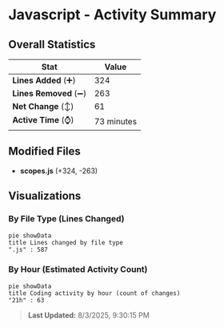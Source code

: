 # Javascript - Activity Summary 

## Overall Statistics

| Stat                   | Value                                                             |
| ---------------------- | ----------------------------------------------------------------- |
| **Lines Added** (➕)   | 324                                          |
| **Lines Removed** (➖) | 263                                        |
| **Net Change** (↕)    | 61                |
| **Active Time** (⌚)   | 73 minutes |


## Modified Files
- **scopes.js** (+324, -263)

## Visualizations

### By File Type (Lines Changed)

```mermaid
pie showData
title Lines changed by file type
".js" : 587
```

### By Hour (Estimated Activity Count)

```mermaid
pie showData
title Coding activity by hour (count of changes)
"21h" : 63
```


> **Last Updated:** 8/3/2025, 9:30:15 PM